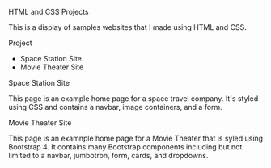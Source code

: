 HTML and CSS Projects

This is a display of samples websites that I made using HTML and CSS.

Project

- Space Station Site
- Movie Theater Site

Space Station Site

This page is an example home page for a space travel company. It's styled using CSS and contains a navbar, image containers, and a form.

Movie Theater Site

This page is an examnple home page for a Movie Theater that is syled using Bootstrap 4. It contains many Bootstrap components including but not limited to a navbar, jumbotron, form, cards, and dropdowns.
